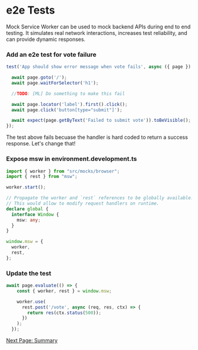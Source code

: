 # e2e Tests

Mock Service Worker can be used to mock backend APIs during end to end testing. It simulates real network interactions, increases test reliability, and can provide dynamic responses.

### Add an e2e test for vote failure

```ts
test('App should show error message when vote fails', async ({ page }) => {

  await page.goto('/');
  await page.waitForSelector('h1');

  //TODO: [ML] Do something to make this fail

  await page.locator('label').first().click();
  await page.click('button[type="submit"]');

  await expect(page.getByText('Failed to submit vote')).toBeVisible();
});
```

The test above fails becuase the handler is hard coded to return a success response.  Let's change that!

### Expose msw in environment.development.ts

```ts
import { worker } from "src/mocks/browser";
import { rest } from "msw";

worker.start();

// Propagate the worker and `rest` references to be globally available. 
// This would allow to modify request handlers on runtime. 
declare global {
  interface Window {
    msw: any;
  }
}

window.msw = { 
  worker, 
  rest, 
}; 
```

### Update the test 
```ts
await page.evaluate(() => { 
    const { worker, rest } = window.msw; 

    worker.use( 
      rest.post('/vote', async (req, res, ctx) => { 
        return res(ctx.status(500)); 
      })
    );  
  });
```

[Next Page: Summary](summary-recap.md)